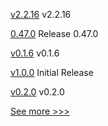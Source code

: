 
[v2.2.16](https://github.com/hyperledger/fabric-sdk-node/releases/tag/v2.2.16) v2.2.16

[0.47.0](https://github.com/hyperledger/aries-vcx/releases/tag/0.47.0) Release 0.47.0

[v0.1.6](https://github.com/hyperledger/fabric-protos/releases/tag/v0.1.6) v0.1.6

[v1.0.0](https://github.com/hyperledger-labs/fabric-topologies/releases/tag/v1.0.0) Initial Release

[v0.2.0](https://github.com/hyperledger/fabric-protos/releases/tag/v0.2.0) v0.2.0


[See more >>>](https://start-here.hyperledger.org/releases)
